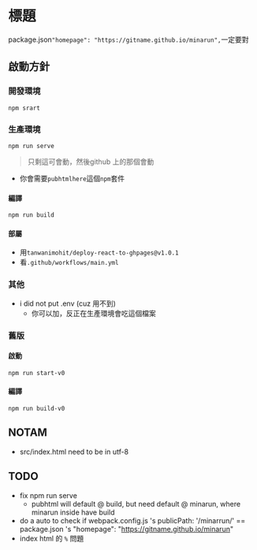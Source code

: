 # 標題

package.json`"homepage": "https://gitname.github.io/minarun",`一定要對

## 啟動方針

### 開發環境

`npm srart`

### 生產環境

`npm run serve`

> 只剩這可會動，然後github 上的那個會動

- 你會需要`pubhtmlhere`這個`npm`套件

#### 編譯

`npm run build`

#### 部屬

- 用`tanwanimohit/deploy-react-to-ghpages@v1.0.1`
- 看`.github/workflows/main.yml`

### 其他

- i did not put .env (cuz 用不到)
    - 你可以加，反正在生產環境會吃這個檔案

### 舊版

#### 啟動

`npm run start-v0`

#### 編譯

`npm run build-v0`

## NOTAM

- src/index.html need to be in utf-8

## TODO

- fix npm run serve
    - pubhtml will default @ build, but need default @ minarun, where minarun inside have build
- do a auto to check if webpack.config.js 's publicPath: '/minarrun/' == package.json 's "homepage": "https://gitname.github.io/minarun"
- index html 的 `%` 問題